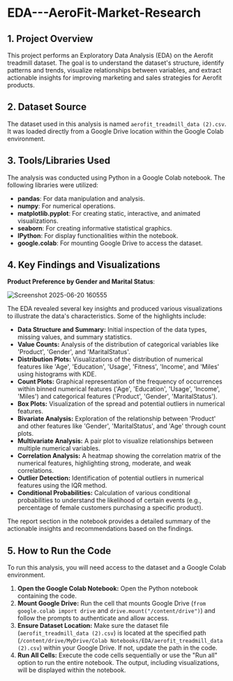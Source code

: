﻿# EDA---AeroFit-Market-Research

## 1. Project Overview
This project performs an Exploratory Data Analysis (EDA) on the Aerofit treadmill dataset. The goal is to understand the dataset's structure, identify patterns and trends, visualize relationships between variables, and extract actionable insights for improving marketing and sales strategies for Aerofit products.

## 2. Dataset Source
The dataset used in this analysis is named `aerofit_treadmill_data (2).csv`. It was loaded directly from a Google Drive location within the Google Colab environment.

## 3. Tools/Libraries Used
The analysis was conducted using Python in a Google Colab notebook. The following libraries were utilized:
- **pandas**: For data manipulation and analysis.
- **numpy**: For numerical operations.
- **matplotlib.pyplot**: For creating static, interactive, and animated visualizations.
- **seaborn**: For creating informative statistical graphics.
- **IPython**: For display functionalities within the notebook.
- **google.colab**: For mounting Google Drive to access the dataset.

## 4. Key Findings and Visualizations
**Product Preference by Gender and Marital Status**:

![Screenshot 2025-06-20 160555](https://github.com/user-attachments/assets/e1198183-9242-4bf3-8243-15bbf6135265)













The EDA revealed several key insights and produced various visualizations to illustrate the data's characteristics. Some of the highlights include:
- **Data Structure and Summary:** Initial inspection of the data types, missing values, and summary statistics.
- **Value Counts:** Analysis of the distribution of categorical variables like 'Product', 'Gender', and 'MaritalStatus'.
- **Distribution Plots:** Visualizations of the distribution of numerical features like 'Age', 'Education', 'Usage', 'Fitness', 'Income', and 'Miles' using histograms with KDE.
- **Count Plots:** Graphical representation of the frequency of occurrences within binned numerical features ('Age', 'Education', 'Usage', 'Income', 'Miles') and categorical features ('Product', 'Gender', 'MaritalStatus').
- **Box Plots:** Visualization of the spread and potential outliers in numerical features.
- **Bivariate Analysis:** Exploration of the relationship between 'Product' and other features like 'Gender', 'MaritalStatus', and 'Age' through count plots.
- **Multivariate Analysis:** A pair plot to visualize relationships between multiple numerical variables.
- **Correlation Analysis:** A heatmap showing the correlation matrix of the numerical features, highlighting strong, moderate, and weak correlations.
- **Outlier Detection:** Identification of potential outliers in numerical features using the IQR method.
- **Conditional Probabilities:** Calculation of various conditional probabilities to understand the likelihood of certain events (e.g., percentage of female customers purchasing a specific product).

The report section in the notebook provides a detailed summary of the actionable insights and recommendations based on the findings.

## 5. How to Run the Code
To run this analysis, you will need access to the dataset and a Google Colab environment.
1. **Open the Google Colab Notebook:** Open the Python notebook containing the code.
2. **Mount Google Drive:** Run the cell that mounts Google Drive (`from google.colab import drive` and `drive.mount("/content/drive")`) and follow the prompts to authenticate and allow access.
3. **Ensure Dataset Location:** Make sure the dataset file (`aerofit_treadmill_data (2).csv`) is located at the specified path (`/content/drive/MyDrive/Colab Notebooks/EDA/aerofit_treadmill_data (2).csv`) within your Google Drive. If not, update the path in the code.
4. **Run All Cells:** Execute the code cells sequentially or use the "Run all" option to run the entire notebook. The output, including visualizations, will be displayed within the notebook.
